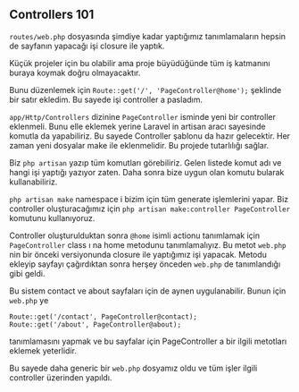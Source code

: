 ## Controllers 101 ##

`routes/web.php` dosyasında şimdiye kadar yaptığımız tanımlamaların hepsin de sayfanın yapacağı işi closure ile yaptık.
 
Küçük projeler için bu olabilir ama proje büyüdüğünde tüm iş katmanını buraya koymak doğru olmayacaktır.

Bunu düzenlemek için `Route::get('/', 'PageController@home');` şeklinde bir satır ekledim. Bu sayede işi controller a pasladım.

`app/Http/Controllers` dizinine `PageController` isminde yeni bir controller eklenmeli. 
Bunu elle eklemek yerine Laravel in artisan aracı sayesinde komutla da yapabiliriz. 
Bu sayede Controller şablonu da hazır gelecektir. Her zaman yeni dosyalar make ile eklenmelidir. Bu projede tutarlılığı sağlar.

Biz `php artisan` yazıp tüm komutları görebiliriz. Gelen listede komut adı ve hangi işi yaptığı yazıyor zaten. 
Daha sonra bize uygun olan komutu bularak kullanabiliriz.

`php artisan make` namespace i bizim için tüm generate işlemlerini yapar. Biz controller oluşturacağımız için
`php artisan make:controller PageController`
komutunu kullanıyoruz.

Controller oluşturulduktan sonra `@home` isimli actionu tanımlamak için `PageController` class ı na home metodunu tanımlamalıyız.
Bu metot `web.php` nin bir önceki versiyonunda closure ile yaptığımız işi yapacak.
Metodu ekleyip sayfayı çağırdıktan sonra herşey önceden `web.php` de tanımlandığı gibi geldi. 

Bu sistem contact ve about sayfaları için de aynen uygulanabilir. Bunun için `web.php` ye

```
Route::get('/contact', PageController@contact);
Route::get('/about', PageController@about);
```
tanımlamasını yapmak ve bu sayfalar için PageController a bir ilgili metotları eklemek yeterlidir.

Bu sayede daha generic bir `web.php` dosyamız oldu ve tüm işler ilgili controller üzerinden yapıldı.
